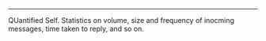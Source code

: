 ___

QUantified Self.
Statistics on volume, size and frequency of inocming messages, time taken to reply, and so on.

